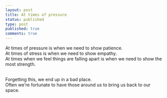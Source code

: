 ```yaml
---
layout: post
title: At times of pressure
status: published
type: post
published: true
comments: true
---
```


At times of pressure is when we need to show patience.<br/>
At times of stress is when we need to show empathy.<br/>
At times when we feel things are falling apart is when we need to show the most strength.<br/>

<br/>
Forgetting this, we end up in a bad place. 

<br/>
Often we're fortunate to have those around us to bring us back to our space.
 